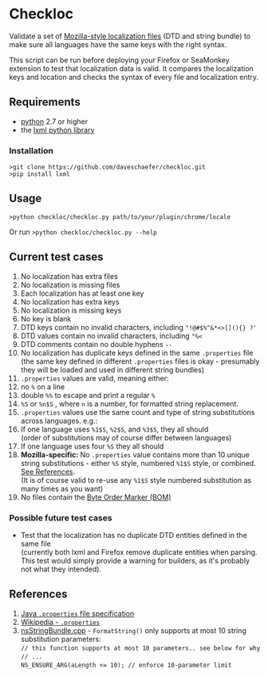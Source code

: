 # Checkloc

Validate a set of [Mozilla-style localization files](https://developer.mozilla.org/en-US/docs/Mozilla/Localization/Localizing_an_extension) (DTD and string bundle) to make sure all languages have the same keys with the right syntax.

This script can be run before deploying your Firefox or SeaMonkey extension to test that localization data is valid. It compares the localization keys and location and checks the syntax of every file and localization entry.


## Requirements

* [python](https://www.python.org/downloads/) 2.7 or higher
* the [lxml python library](http://lxml.de/)

### Installation

```
>git clone https://github.com/daveschaefer/checkloc.git
>pip install lxml
```


## Usage

```>python checkloc/checkloc.py path/to/your/plugin/chrome/locale```

Or run ```>python checkloc/checkloc.py --help```



## Current test cases

1. No localization has extra files
2. No localization is missing files
3. Each localization has at least one key
4. No localization has extra keys
5. No localization is missing keys
6. No key is blank
7. DTD keys contain no invalid characters, including ```"!@#$%^&*<>[](){} ?'```
8. DTD values contain no invalid characters, including ```"%<```
9. DTD comments contain no double hyphens ```--```
10. No localization has duplicate keys defined in the same ```.properties``` file  
	(the same key defined in different ```.properties``` files is okay - presumably they will be loaded and used in different string bundles)
11. ```.properties``` values are valid, meaning either:
  1. no ```%``` on a line
  2. double ```%%``` to escape and print a regular ```%```
  3. ```%S``` or ```%n$S``` , where ```n``` is a number, for formatted string replacement.
12. ```.properties``` values use the same count and type of string substitutions across languages. e.g.:
  1. If one language uses ```%1$S```, ```%2$S```, and ```%3$S```, they all should  
  (order of substitutions may of course differ between languages)
  2. If one language uses four ```%S``` they all should
13. **Mozilla-specific:** No ```.properties``` value contains more than 10 unique string substitutions - either ```%S``` style, numbered ```%1$S``` style, or combined. [See References](#max10subs).  
  (It is of course valid to re-use any ```%1$S``` style numbered substitution as many times as you want)
14. No files contain the [Byte Order Marker (BOM)](https://developer.mozilla.org/en-US/docs/Mozilla/Tech/XUL/Tutorial/Property_Files#Escape_non-ASCII_Characters)


### Possible future test cases

* Test that the localization has no duplicate DTD entities defined in the same file  
(currently both lxml and Firefox remove duplicate entities when parsing. This test would simply provide a warning for builders, as it's probably not what they intended).

## References

1. [Java ```.properties``` file specification](http://docs.oracle.com/javase/8/docs/api/java/util/Properties.html)
2. [Wikipedia - ```.properties```](https://en.wikipedia.org/wiki/.properties)
3. <a name="max10subs"></a>[nsStringBundle.cpp](https://mxr.mozilla.org/mozilla-central/source/intl/strres/nsStringBundle.cpp) - ```FormatString()``` only supports at most 10 string substitution parameters:  
	```// this function supports at most 10 parameters.. see below for why```  
	```// ...```  
	```NS_ENSURE_ARG(aLength <= 10); // enforce 10-parameter limit```
